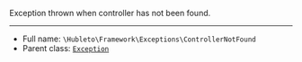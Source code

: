 
Exception thrown when controller has not been found.

***

* Full name: `\Hubleto\Framework\Exceptions\ControllerNotFound`
* Parent class: [`Exception`](../../../Exception)
